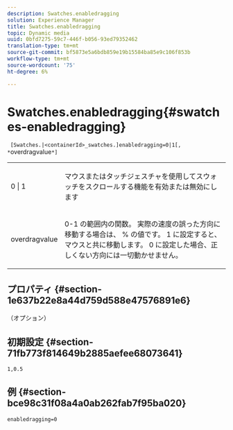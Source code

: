 ```yaml
---
description: Swatches.enabledragging
solution: Experience Manager
title: Swatches.enabledragging
topic: Dynamic media
uuid: 0bfd7275-59c7-446f-b056-93ed79352462
translation-type: tm+mt
source-git-commit: bf5873e5a6bdb859e19b15584ba85e9c106f853b
workflow-type: tm+mt
source-wordcount: '75'
ht-degree: 6%

---
```



# Swatches.enabledragging{#swatches-enabledragging}

` [Swatches.|<containerId>_swatches.]enabledragging=0|1[, *`overdragvalue`*]`

<table id="table_B1363BFD20204093AAB326A1AB503B93"> 
 <tbody> 
  <tr> 
   <td> <p> <span class="codeph"> 0 | 1 </span> </p> </td> 
   <td> <p> マウスまたはタッチジェスチャを使用してスウォッチをスクロールする機能を有効または無効にします </p> </td> 
  </tr> 
  <tr> 
   <td> <p> <span class="codeph"> <span class="varname"> overdragvalue  </span> </span> </p> </td> 
   <td> <p> <span class="codeph"> 0-1 </span>の範囲内の関数。 実際の速度の誤った方向に移動する場合は、<span class="codeph"> % </span>の値です。 <span class="codeph"> 1 </span>に設定すると、マウスと共に移動します。 <span class="codeph"> 0 </span>に設定した場合、正しくない方向には一切動かせません。 </p> </td> 
  </tr> 
 </tbody> 
</table>

## プロパティ {#section-1e637b22e8a44d759d588e47576891e6}

（オプション）

## 初期設定 {#section-71fb773f814649b2885aefee68073641}

`1,0.5`

## 例 {#section-bce98c31f08a4a0ab262fab7f95ba020}

`enabledragging=0`
